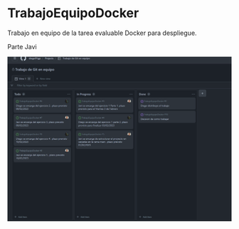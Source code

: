 # TrabajoEquipoDocker
Trabajo en equipo de la tarea evaluable Docker para despliegue.

Parte Javi

![image-20230201102442351](assets/image-20230201102442351.png)
